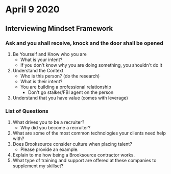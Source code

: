 # April 9 2020

## Interviewing Mindset Framework
### Ask and you shall receive, knock and the door shall be opened

1. Be Yourself and Know who you are
   - What is your intent?
   - If you don't know why you are doing something, you shouldn't do it
2. Understand the Context
   - Who is this person? (do the research)
   - What is their intent?
   - You are building a professional relationship
     - Don't go stalker/FBI agent on the person
3. Understand that you have value (comes with leverage)

### List of Questions

1. What drives you to be a recruiter?
   - Why did you become a recruiter?
2. What are some of the most common technologies your clients need help with?
3. Does Brooksource consider culture when placing talent?
   - Please provide an example.
4. Explain to me how being a Brooksource contractor works.
5. What type of training and support are offered at these companies to supplement my skillset?
